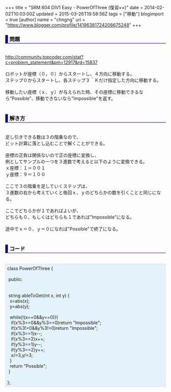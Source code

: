 +++
title = "SRM 604 DIV1 Easy - PowerOfThree (復習××)"
date = 2014-02-02T10:03:00Z
updated = 2015-03-26T19:58:56Z
tags = ["移動"]
blogimport = true 
[author]
	name = "chngng"
	uri = "https://www.blogger.com/profile/14196381724208675248"
+++

<div dir="ltr" style="text-align: left;" trbidi="on"><h3 style="border-bottom: 2px solid slateblue; border-left: 8px solid navy; color: black; padding: 0px 0px 1px 5px;">問題 </h3><br /><a href="http://community.topcoder.com/stat?c=problem_statement&amp;pm=12917&amp;rd=15837" target="_blank">http://community.topcoder.com/stat?c=problem_statement&amp;pm=12917&amp;rd=15837</a><br /><br />ロボットが座標（０，０）からスタートし、４方向に移動する。<br />ステップ０からスタートし、各ステップ３＾Ｋだけ指定した方向に移動する。<br /><br />移動したい座標（ｘ、ｙ）が与えられた時、その座標に移動できるなら”Possible”、移動できないなら"Impossible"を返す。<br /><br /><h3 style="border-bottom: 2px solid slateblue; border-left: 8px solid navy; color: black; padding: 0px 0px 1px 5px;">解き方 </h3><br />足し引きできる数は３の階乗なので、<br />ビット計算に落とし込むことで解くことができる。<br /><br />座標の正負は関係ないので正の座標に変換し、<br />例としてサンプルの一つを３進数で考えると以下のように変換できる。<br />ｘ座標：１＝００１<br />ｙ座標：９＝１００<br /><br />ここで３の階乗を足していくステップは、<br />３進数の右から考えていくと毎回ｘ、ｙのどちらかの数を引くことと同じになる。<br /><br />ここでどちらかが１であればよいが、<br />どちらも０、もしくはどちらも１であれば”Impossible”になる。<br /><br />途中でｘ＝０、ｙ＝０になれば"Possible"で終了になる。<br /><br /><h3 style="border-bottom: 2px solid slateblue; border-left: 8px solid navy; color: black; padding: 0px 0px 1px 5px;">コード </h3><br /><div style="background-color: #e3f2fb; border: 1px dotted #CCCCCC; padding: 5px;">class PowerOfThree {<br /><br /><span class="Apple-tab-span" style="white-space: pre;"> </span>public:<br /><br /><br /><span class="Apple-tab-span" style="white-space: pre;"> </span>string ableToGet(int x, int y) {<br /><span class="Apple-tab-span" style="white-space: pre;">  </span>x=abs(x);<br /><span class="Apple-tab-span" style="white-space: pre;">  </span>y=abs(y);<br /><br /><span class="Apple-tab-span" style="white-space: pre;">  </span>while(!(x==0&amp;&amp;y==0)){<br /><span class="Apple-tab-span" style="white-space: pre;">   </span>if(x%3==0&amp;&amp;y%3==0)return "Impossible";<br /><span class="Apple-tab-span" style="white-space: pre;">   </span>if(x%3!=0&amp;&amp;y%3!=0)return "Impossible";<br /><span class="Apple-tab-span" style="white-space: pre;">   </span>if(x%3==1)x--;<br /><span class="Apple-tab-span" style="white-space: pre;">   </span>if(x%3==2)x++;<br /><span class="Apple-tab-span" style="white-space: pre;">   </span>if(y%3==1)y--;<br /><span class="Apple-tab-span" style="white-space: pre;">   </span>if(y%3==2)y++;<br /><span class="Apple-tab-span" style="white-space: pre;">   </span>x/=3,y/=3;<br /><span class="Apple-tab-span" style="white-space: pre;">  </span>}<br /><span class="Apple-tab-span" style="white-space: pre;">  </span>return "Possible";<br /><span class="Apple-tab-span" style="white-space: pre;"> </span>}<br /><br />};</div></div>
